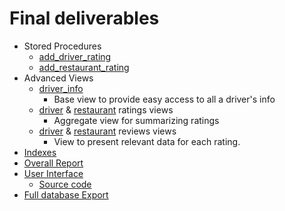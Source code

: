 # Final deliverables

- Stored Procedures
    - [add_driver_rating](../../Procedures/add_driver_rating.sql)
    - [add_restaurant_rating](../../Procedures/add_restaurant_rating.sql)
- Advanced Views
    - [driver_info](../../Views/driver_info.sql)
        - Base view to provide easy access to all a driver's info
    - [driver](../../Views/driver_ratings.sql) & [restaurant](../../Views/restaurant_ratings.sql) ratings views
        - Aggregate view for summarizing ratings
    - [driver](../../Views/driver_reviews.sql) & [restaurant](../../Views/restaurant_reviews.sql) reviews views
        - View to present relevant data for each rating.
- [Indexes](indexes.md)
- [Overall Report](https://youtu.be/4VNddRiRrlM)
- [User Interface](http://lanparty.mynetgear.com:3000)
    - [Source code](../../Application)
- [Full database Export](database_dump.sql)
